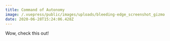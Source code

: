 ```yaml
---
title: Command of Autonomy
image: /.vuepress/public/images/uploads/bleeding-edge_screenshot_gizmo.jpg
date: 2020-06-28T15:24:06.428Z
---
```

Wow, check this out!